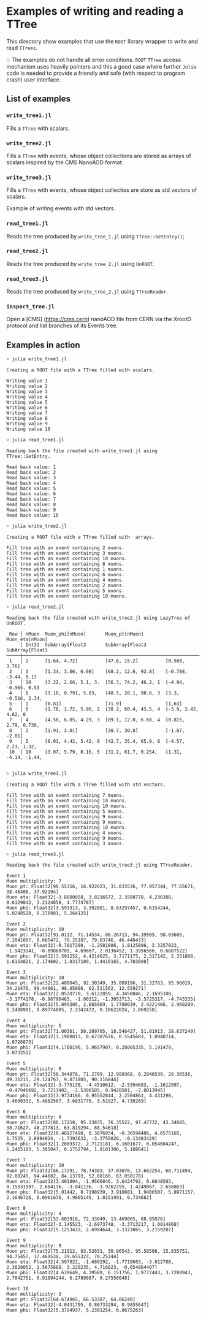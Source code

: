 # Examples of writing and reading a TTree

This directory show examples that use the `ROOT` library wrapper to write and read `TTrees`. 

💡 The examples do not handle all error conditions. `ROOT` `TTree` access mechanism uses heavily pointers and this a good case where further `Julia` code is needed to provide a friendly and safe (with respect to program crash) user interface.

## List of examples

### `write_tree1.jl`

  Fills a `TTree` with scalars. 

### `write_tree2.jl`

  Fills a `TTree` with events, whose object collections are stored as arrays of scalars inspired by the CMS NanoAOD format.

### `write_tree3.jl`

  Fills a `TTree` with events, whose object collectios are store as std vectors of scalars.

  Example of writing events with std vectors.

### `read_tree1.jl`

  Reads the tree produced by `write_tree_1.jl` using `TTree::GetEntry()`;

### `read_tree2.jl`

  Reads the tree produced by `write_tree_2.jl` using `UnROOT`.

### `read_tree3.jl`

  Reads the tree produced by `write_tree_2.jl` using `TTreeReader`.

### `inspect_tree.jl`

  Open a [CMS] (https://cms.cern) nanoAOD file from CERN via the XrootD protocol and list branches of its Events tree.
  
## Examples in action

```julia
> julia write_tree1.jl
```

```
Creating a ROOT file with a TTree filled with scalars.

Writing value 1
Writing value 2
Writing value 3
Writing value 4
Writing value 5
Writing value 6
Writing value 7
Writing value 8
Writing value 9
Writing value 10
```

```julia
> julia read_tree1.jl
```

```
Reading back the file created with write_tree1.jl using TTree::GetEntry.

Read back value: 1
Read back value: 2
Read back value: 3
Read back value: 4
Read back value: 5
Read back value: 6
Read back value: 7
Read back value: 8
Read back value: 9
Read back value: 10
```

```julia
> julia write_tree2.jl
```

```
Creating a ROOT file with a TTree filled with  arrays.

Fill tree with an event containing 2 muons.
Fill tree with an event containing 3 muons.
Fill tree with an event containing 10 muons.
Fill tree with an event containing 8 muons.
Fill tree with an event containing 1 muons.
Fill tree with an event containing 6 muons.
Fill tree with an event containing 4 muons.
Fill tree with an event containing 2 muons.
Fill tree with an event containing 5 muons.
Fill tree with an event containing 10 muons.

```

```julia
> julia read_tree2.jl
```

```
Reading back the file created with write_tree2.jl using LazyTree of UnROOT.

 Row │ nMuon  Muon_phi[nMuon]       Muon_pt[nMuon]        Muon_eta[nMuon]
     │ Int32  SubArray{Float3       SubArray{Float3       SubArray{Float3
─────┼─────────────────────────────────────────────────────────────────────────
 1   │ 2      [1.64, 4.72]          [47.6, 15.2]          [0.508, 3.76]
 2   │ 3      [1.34, 3.06, 6.08]    [68.2, 12.6, 92.8]    [-0.788, -3.44, 0.17
 3   │ 10     [3.22, 2.66, 5.1, 3.  [56.3, 74.2, 46.2, 1  [-4.94, -0.965, 0.53
 4   │ 8      [3.18, 0.791, 5.83,   [48.5, 28.1, 98.6, 3  [3.3, -0.516, 2.34,
 5   │ 1      [0.81]                [71.9]                [1.63]
 6   │ 6      [1.78, 1.72, 5.96, 2  [38.2, 60.4, 43.5, 4  [-3.9, 3.43, 4.62, 0
 7   │ 4      [4.58, 6.05, 4.29, 3  [89.1, 12.0, 6.68, 4  [0.815, 2.79, 0.736,
 8   │ 2      [1.91, 3.01]          [30.7, 30.8]          [-1.87, -2.01]
 9   │ 5      [6.01, 4.42, 5.42, 0  [42.7, 35.4, 65.9, 6  [-4.57, 2.23, 1.32,
 10  │ 10     [3.07, 5.79, 0.16, 5  [31.2, 61.7, 0.254,   [1.31, -4.14, -1.44,


```

```julia
> julia write_tree3.jl
```

```
Creating a ROOT file with a TTree filled with std vectors.

Fill tree with an event containing 7 muons.
Fill tree with an event containing 10 muons.
Fill tree with an event containing 10 muons.
Fill tree with an event containing 5 muons.
Fill tree with an event containing 9 muons.
Fill tree with an event containing 9 muons.
Fill tree with an event containing 10 muons.
Fill tree with an event containing 4 muons.
Fill tree with an event containing 9 muons.
Fill tree with an event containing 3 muons.

```

```julia
> julia read_tree3.jl
```

```
Reading back the file created with write_tree3.jl using TTreeReader.

Event 1
Muon multiplicity: 7
Muon pt: Float32[99.55316, 16.922623, 31.833536, 77.957344, 77.65671, 38.46408, 37.92194]
Muon eta: Float32[-3.8800058, 3.8216572, 2.3580778, 4.236388, 0.6129842, 3.2124858, 4.7774787]
Muon phi: Float32[3.593313, 3.392881, 0.63297457, 0.6154244, 5.0248528, 6.270981, 5.264125]

Event 2
Muon multiplicity: 10
Muon pt: Float32[91.0112, 71.14534, 80.26713, 94.39505, 98.83605, 7.2041807, 8.665472, 70.25187, 79.03746, 46.448433]
Muon eta: Float32[-0.7017298, -1.2581806, 1.8125896, 2.3257022, -1.9423141, -0.89880705, 4.69867, 2.0136452, 1.3956566, 0.6887522]
Muon phi: Float32[3.591252, 4.4214025, 3.7171175, 2.317142, 2.351868, 1.6154821, 2.174602, 1.8317109, 1.4419165, 4.783898]

Event 3
Muon multiplicity: 10
Muon pt: Float32[22.408045, 92.30349, 35.809196, 31.32763, 95.96019, 34.21476, 99.44961, 98.05886, 62.511562, 12.559271]
Muon eta: Float32[2.0520778, 3.6122859, 4.3450046, 2.1695108, -3.1774178, -0.96796465, -1.00312, -1.3053713, -3.5725317, -4.743335]
Muon phi: Float32[5.099305, 2.665869, 1.7780039, 2.4221466, 2.960289, 1.2408991, 0.89774805, 2.2342472, 0.18622024, 1.069258]

Event 4
Muon multiplicity: 5
Muon pt: Float32[71.00361, 50.209785, 18.546427, 51.01913, 28.637249]
Muon eta: Float32[3.1980813, 0.67387676, 0.5545683, 1.0940714, 1.8726873]
Muon phi: Float32[4.1700196, 5.9657907, 0.28005335, 5.191479, 3.073251]

Event 5
Muon multiplicity: 9
Muon pt: Float32[50.344078, 71.2709, 12.999368, 0.2846539, 29.36536, 49.31215, 29.124767, 9.871805, 90.116844]
Muon eta: Float32[-3.775138, -4.4510612, -2.5394683, -1.1612997, -0.47946692, 3.7213402, -2.5396585, 0.9428501, -2.8013945]
Muon phi: Float32[3.9734166, 0.95552844, 2.2504861, 4.431298, 3.4690332, 5.4882507, 3.6831775, 3.51927, 4.730269]

Event 6
Muon multiplicity: 9
Muon pt: Float32[86.17218, 95.33835, 76.35522, 97.47732, 43.34685, 38.71627, 48.277813, 63.819294, 88.54618]
Muon eta: Float32[0.48927498, 0.3876934, -0.36594486, 4.6575165, 1.7535, 2.8994024, -1.7393632, -3.3755026, -0.13483429]
Muon phi: Float32[1.2089372, 2.7121181, 6.1601677, 0.054604247, 1.2415103, 5.385047, 0.1752794, 1.9181306, 5.188641]

Event 7
Muon multiplicity: 10
Muon pt: Float32[66.17291, 78.74383, 37.03076, 13.662254, 68.711494, 92.80245, 94.44082, 84.13793, 52.68166, 63.058178]
Muon eta: Float32[3.401904, -1.9566846, 3.6424792, 0.6648593, 0.15331507, 2.664116, -3.841136, -3.9262295, 1.4249067, 2.650863]
Muon phi: Float32[5.01442, 0.7198939, 3.910881, 1.9486507, 5.8971157, 2.1646726, 6.0961676, 4.9805145, 1.0151991, 0.734682]

Event 8
Muon multiplicity: 4
Muon pt: Float32[53.603916, 72.33049, 13.469065, 88.95076]
Muon eta: Float32[-3.145523, -2.6973748, -3.3713217, 1.0014868]
Muon phi: Float32[5.1253433, 2.6984644, 3.1373065, 3.2159207]

Event 9
Muon multiplicity: 9
Muon pt: Float32[75.21912, 83.52651, 30.86543, 95.58508, 15.835751, 94.75457, 17.469538, 39.655323, 70.25344]
Muon eta: Float32[4.597922, -1.688292, -1.7719603, -3.812788, 2.3028052, 1.5675688, 3.220235, 4.716823, -0.054864407]
Muon phi: Float32[4.639649, 4.39589, 6.151756, 1.9772443, 3.7280943, 2.7042751, 0.91994244, 6.2789087, 0.27550048]

Event 10
Muon multiplicity: 3
Muon pt: Float32[64.674965, 66.53387, 64.06248]
Muon eta: Float32[-4.0431795, 0.86733294, 0.9855647]
Muon phi: Float32[5.3794937, 5.2301254, 6.0675263]
```
